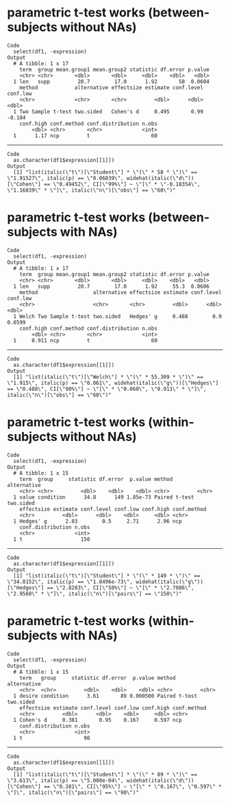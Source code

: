 # parametric t-test works (between-subjects without NAs)

    Code
      select(df1, -expression)
    Output
      # A tibble: 1 x 17
        term  group mean.group1 mean.group2 statistic df.error p.value
        <chr> <chr>       <dbl>       <dbl>     <dbl>    <dbl>   <dbl>
      1 len   supp         20.7        17.0      1.92       58  0.0604
        method            alternative effectsize estimate conf.level conf.low
        <chr>             <chr>       <chr>         <dbl>      <dbl>    <dbl>
      1 Two Sample t-test two.sided   Cohen's d     0.495       0.99   -0.184
        conf.high conf.method conf.distribution n.obs
            <dbl> <chr>       <chr>             <int>
      1      1.17 ncp         t                    60

---

    Code
      as.character(df1$expression[[1]])
    Output
      [1] "list(italic(\"t\")[\"Student\"] * \"(\" * 58 * \")\" == \"1.91527\", italic(p) == \"0.06039\", widehat(italic(\"d\"))[\"Cohen\"] == \"0.49452\", CI[\"99%\"] ~ \"[\" * \"-0.18354\", \"1.16839\" * \"]\", italic(\"n\")[\"obs\"] == \"60\")"

# parametric t-test works (between-subjects with NAs)

    Code
      select(df1, -expression)
    Output
      # A tibble: 1 x 17
        term  group mean.group1 mean.group2 statistic df.error p.value
        <chr> <chr>       <dbl>       <dbl>     <dbl>    <dbl>   <dbl>
      1 len   supp         20.7        17.0      1.92     55.3  0.0606
        method                  alternative effectsize estimate conf.level conf.low
        <chr>                   <chr>       <chr>         <dbl>      <dbl>    <dbl>
      1 Welch Two Sample t-test two.sided   Hedges' g     0.488        0.9   0.0599
        conf.high conf.method conf.distribution n.obs
            <dbl> <chr>       <chr>             <int>
      1     0.911 ncp         t                    60

---

    Code
      as.character(df1$expression[[1]])
    Output
      [1] "list(italic(\"t\")[\"Welch\"] * \"(\" * 55.309 * \")\" == \"1.915\", italic(p) == \"0.061\", widehat(italic(\"g\"))[\"Hedges\"] == \"0.488\", CI[\"90%\"] ~ \"[\" * \"0.060\", \"0.911\" * \"]\", italic(\"n\")[\"obs\"] == \"60\")"

# parametric t-test works (within-subjects without NAs)

    Code
      select(df1, -expression)
    Output
      # A tibble: 1 x 15
        term  group     statistic df.error  p.value method        alternative
        <chr> <chr>         <dbl>    <dbl>    <dbl> <chr>         <chr>      
      1 value condition      34.8      149 1.85e-73 Paired t-test two.sided  
        effectsize estimate conf.level conf.low conf.high conf.method
        <chr>         <dbl>      <dbl>    <dbl>     <dbl> <chr>      
      1 Hedges' g      2.83        0.5     2.71      2.96 ncp        
        conf.distribution n.obs
        <chr>             <int>
      1 t                   150

---

    Code
      as.character(df1$expression[[1]])
    Output
      [1] "list(italic(\"t\")[\"Student\"] * \"(\" * 149 * \")\" == \"34.8152\", italic(p) == \"1.8496e-73\", widehat(italic(\"g\"))[\"Hedges\"] == \"2.8283\", CI[\"50%\"] ~ \"[\" * \"2.7086\", \"2.9560\" * \"]\", italic(\"n\")[\"pairs\"] == \"150\")"

# parametric t-test works (within-subjects with NAs)

    Code
      select(df1, -expression)
    Output
      # A tibble: 1 x 15
        term   group     statistic df.error  p.value method        alternative
        <chr>  <chr>         <dbl>    <dbl>    <dbl> <chr>         <chr>      
      1 desire condition      3.61       89 0.000500 Paired t-test two.sided  
        effectsize estimate conf.level conf.low conf.high conf.method
        <chr>         <dbl>      <dbl>    <dbl>     <dbl> <chr>      
      1 Cohen's d     0.381       0.95    0.167     0.597 ncp        
        conf.distribution n.obs
        <chr>             <int>
      1 t                    90

---

    Code
      as.character(df1$expression[[1]])
    Output
      [1] "list(italic(\"t\")[\"Student\"] * \"(\" * 89 * \")\" == \"3.613\", italic(p) == \"5.000e-04\", widehat(italic(\"d\"))[\"Cohen\"] == \"0.381\", CI[\"95%\"] ~ \"[\" * \"0.167\", \"0.597\" * \"]\", italic(\"n\")[\"pairs\"] == \"90\")"

